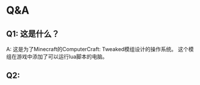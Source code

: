 # Q&A

## Q1: 这是什么？
 A: 这是为了Minecraft的ComputerCraft: Tweaked模组设计的操作系统。
    这个模组在游戏中添加了可以运行lua脚本的电脑。

## Q2: 